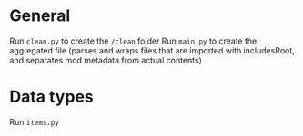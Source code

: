 # General

Run `clean.py` to create the `/clean` folder
Run `main.py` to create the aggregated file
(parses and wraps files that are imported with includesRoot, and separates mod metadata from actual contents)

# Data types

Run `items.py`
